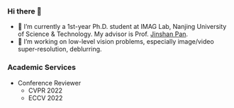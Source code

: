 
### Hi there 👋
- 🏫 I’m currently a 1st-year Ph.D. student at IMAG Lab, Nanjing University of Science & Technology. My advisor is Prof. [Jinshan Pan](https://jspan.github.io/).
- 📔 I’m working on low-level vision problems, especially image/video super-resolution, deblurring.

### Academic Services
- Conference Reviewer
  - CVPR 2022
  - ECCV 2022
